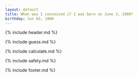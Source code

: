 ```yaml
---
layout: default
title: When was I conceived if I was born on June 3, 1900?
birthday: Jun 03, 1900
---
```


{% include header.md %}

{% include guess.md %}

{% include calculate.md %}

{% include safety.md %}

{% include footer.md %}



